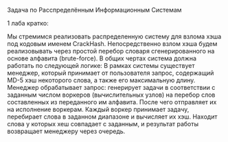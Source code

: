 Задача по Расспределённым Информационным Системам

1 лаба кратко:


Мы стремимся реализовать распределенную систему для взлома хэша под кодовым именем CrackHash. Непосредственно взлом хэша будем реализовывать через простой перебор словаря сгенерированного на основе алфавита (brute-force). В общих чертах система должна работать по следующей логике:
В рамках системы существует менеджер, который принимает от пользователя запрос, содержащий MD-5 хэш некоторого слова, а также его максимальную длину.
Менеджер обрабатывает запрос: генерирует задачи в соответствии с заданным числом воркеров (вычислительных узлов) на перебор слов составленных из переданного им алфавита. После чего отправляет их на исполнение воркерам. 
Каждый воркер принимает задачу, перебирает слова в заданном диапазоне и вычисляет их хэш. Находит слова у которых хеш совпадает с заданным, и результат работы возвращает менеджеру через очередь.

